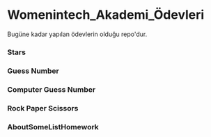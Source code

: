 # Womenintech_Akademi_Ödevleri
Bugüne kadar yapılan ödevlerin olduğu repo'dur.

### Stars
[](https://github.com/edanursunay/womenintech_akademi_odev/blob/main/stars.py)

### Guess Number
[](https://github.com/edanursunay/womenintech_akademi_odev/blob/main/GuessNumber.py)

### Computer Guess Number
[](https://github.com/edanursunay/womenintech_akademi_odev/blob/main/ComputerGuessNumber.py)

### Rock Paper Scissors
[](https://github.com/edanursunay/womenintech_akademi_odev/blob/main/RockPaperScissors.py)

### AboutSomeListHomework
[](https://github.com/edanursunay/womenintech_akademi_odev/blob/main/7-AboutSomeListHomework.ipynb)
